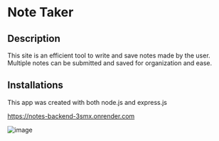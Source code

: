 # Note Taker

## Description
This site is an efficient tool to write and save notes made by the user. Multiple notes can be submitted and saved for organization and ease. 

## Installations
This app was created with both node.js and express.js

https://notes-backend-3smx.onrender.com

![image](https://github.com/Saydeezr/notes-backend/assets/157931019/3c55b433-008e-4eed-9e60-d3f951279dae)

